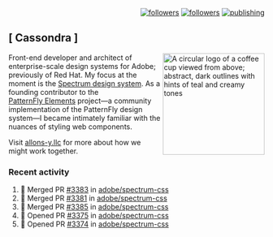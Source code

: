 <p align="right"><a rel="me" href="https://front-end.social/@castastrophe">
    <img alt="followers" title="Follow me on Mastodon" src="https://img.shields.io/mastodon/follow/109297102751309835?domain=https%3A%2F%2Ffront-end.social&label=Follow&logo=mastodon&logoColor=white&style=for-the-badge&labelColor=008080&color=006969"/></a>
  <a href="https://codepen.io/castastrophe/">
    <img alt="followers" title="Follow me on CodePen" src="https://img.shields.io/badge/23-1?color=640464&labelColor=7c007c&style=for-the-badge&logo=codepen&label=Follow"/></a>
<a href="https://castastrophe.medium.com/">
    <img alt="publishing" title="View articles on Medium" src="https://img.shields.io/badge/107-1?color=666&labelColor=444&label=subscribe&logo=medium&logoColor=white&style=for-the-badge"/></a>
</p>

## [&nbsp;Cassondra&nbsp;]

<img align="right" src="https://github-production-user-asset-6210df.s3.amazonaws.com/1840295/253016758-ba468774-1cd3-42c2-8f43-947b5eeb5edf.png" height="200" alt="A circular logo of a coffee cup viewed from above; abstract, dark outlines with hints of teal and creamy tones">

Front-end developer and architect of enterprise-scale design systems for Adobe; previously of Red Hat. My focus at the moment is the [Spectrum design system](https://github.com/adobe/spectrum-css). As a founding contributor to the [PatternFly&nbsp;Elements](https://github.com/patternfly/patternfly-elements) project&mdash;a community implementation of the PatternFly design system&mdash;I became intimately familiar with the nuances of styling web components.

Visit [allons-y.llc](http://allons-y.llc/) for more about how we might work together.

### Recent activity

<!--START_SECTION:activity-->
1. 🎉 Merged PR [#3383](https://github.com/adobe/spectrum-css/pull/3383) in [adobe/spectrum-css](https://github.com/adobe/spectrum-css)
2. 🎉 Merged PR [#3381](https://github.com/adobe/spectrum-css/pull/3381) in [adobe/spectrum-css](https://github.com/adobe/spectrum-css)
3. 🎉 Merged PR [#3385](https://github.com/adobe/spectrum-css/pull/3385) in [adobe/spectrum-css](https://github.com/adobe/spectrum-css)
4. 💪 Opened PR [#3375](https://github.com/adobe/spectrum-css/pull/3375) in [adobe/spectrum-css](https://github.com/adobe/spectrum-css)
5. 💪 Opened PR [#3374](https://github.com/adobe/spectrum-css/pull/3374) in [adobe/spectrum-css](https://github.com/adobe/spectrum-css)
<!--END_SECTION:activity-->
